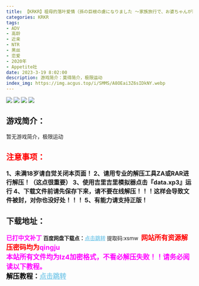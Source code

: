 ```yaml
---
title: 【KRKR】祖母的落叶爱情（孫の巨根の虜になりました ～家族旅行で、お婆ちゃんが筆おろし～）
categories: KRKR
tags:
- ADV
- 高龄
- 近亲
- NTR
- 黑丝
- 恋爱
- 2020年
- Appetite社
date: 2023-3-19 8:02:00
description: 游戏简介：莫得简介，极限运动
index_img: https://img.acgus.top/i/SMMS/A8OEai3Z6sIDkNY.webp
---
```

![](https://img.acgus.top/i/SMMS/A8OEai3Z6sIDkNY.webp)
![](https://img.acgus.top/i/SMMS/DXMdUJyiqjYraCx.webp)
![](https://img.acgus.top/i/SMMS/DKpIfM3q1jsBh8r.webp)
![](https://img.acgus.top/i/SMMS/CAVybZxIgMlOmFK.webp)
## 游戏简介：
暂无游戏简介，极限运动
<br>




## <font color=#FF0000 >注意事项：</font>
<font size=3><b>1、未满18岁请自觉关闭本页面！
2、请用专业的解压工具ZA或RAR进行解压！（这点很重要）
3、使用吉里吉里模拟器点击『data.xp3』运行
4、下载文件前请先保存下来，请不要在线解压！！！这样会导致文件被封，对你也没好处！！！
5、有能力请支持正版！</b></font>

## 下载地址：
<font color=#FF00FF size=3><b>已打中文补丁</b></font>
<b>百度网盘下载点：</b><a href="https://pan.baidu.com/s/13F4Y8EAaobrE-tm3HggRJA?pwd=xsmw" style="color: #87CEEB;"><b>点击跳转</b></a> 提取码:xsmw
<a style="padding: 0" href="https://post.qingju.org/AD/"><img style="max-width:100%" src="https://img.acgus.top/i/2024/07/478f689b8021d8d499ab43d21acf137a.gif" alt=""></a>
<b><font color=#FF0000 size=4>网站所有资源解压密码均为</b></font><b><font color=#FF00FF size=4>qingju</font><font color=#FF0000 ></font></b><br><b><font color=#FF00FF size=4>本站所有文件均为lz4加密格式，不看必解压失败！！请务必阅读以下教程。</b></font><br><b><font color=#000 size=4>解压教程：</b><a href="https://post.qingju.org/tutorial/000/" style="color: #87CEEB;"><b>点击跳转</b></a>